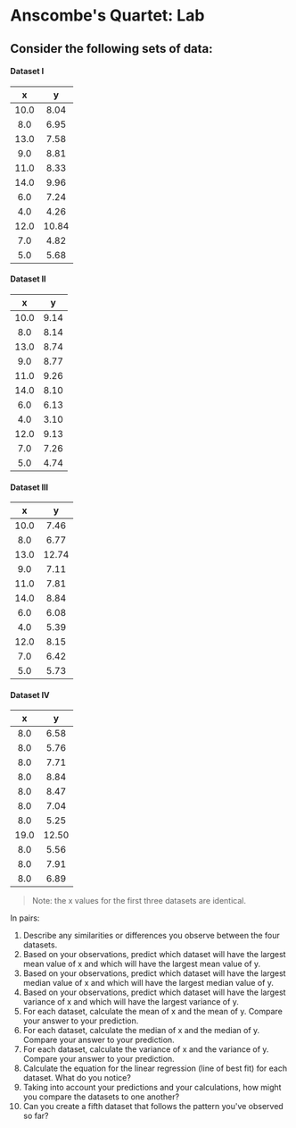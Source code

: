 # Anscombe's Quartet: Lab

## Consider the following sets of data:

#### Dataset I
| x	| y	|
|:---:|:---:|
| 10.0	| 8.04	|
| 8.0	| 6.95	|
| 13.0	| 7.58	|
| 9.0	| 8.81	|
| 11.0	| 8.33	|
| 14.0	| 9.96	|
| 6.0	| 7.24	|
| 4.0	| 4.26	|
| 12.0	| 10.84	|
| 7.0	| 4.82	|
| 5.0	| 5.68	|

#### Dataset II
| x	| y	|
|:---:|:---:|
| 10.0	| 9.14	|
| 8.0	| 8.14	|
| 13.0	| 8.74	|
| 9.0	| 8.77	|
| 11.0	| 9.26	|
| 14.0	| 8.10	|
| 6.0	| 6.13	|
| 4.0	| 3.10	|
| 12.0	| 9.13	|
| 7.0	| 7.26	|
| 5.0	| 4.74	|

#### Dataset III
| x	| y	|
|:---:|:---:|
| 10.0	| 7.46	|
| 8.0	| 6.77	|
| 13.0	| 12.74	|
| 9.0	| 7.11	|
| 11.0	| 7.81	|
| 14.0	| 8.84	|
| 6.0	| 6.08	|
| 4.0	| 5.39	|
| 12.0	| 8.15	|
| 7.0	| 6.42	|
| 5.0	| 5.73	|

#### Dataset IV
| x	| y	|
|:---:|:---:|
| 8.0	| 6.58 |
| 8.0	| 5.76 |
| 8.0	| 7.71 |
| 8.0	| 8.84 |
| 8.0	| 8.47 |
| 8.0	| 7.04 |
| 8.0	| 5.25 |
| 19.0	| 12.50 |
| 8.0	| 5.56 |
| 8.0	| 7.91 |
| 8.0	| 6.89 |

> Note: the x values for the first three datasets are identical.

In pairs:

1. Describe any similarities or differences you observe between the four datasets.
2. Based on your observations, predict which dataset will have the largest mean value of x and which will have the largest mean value of y.
3. Based on your observations, predict which dataset will have the largest median value of x and which will have the largest median value of y.
4. Based on your observations, predict which dataset will have the largest variance of x and which will have the largest variance of y.
5. For each dataset, calculate the mean of x and the mean of y. Compare your answer to your prediction.
6. For each dataset, calculate the median of x and the median of y. Compare your answer to your prediction.
7. For each dataset, calculate the variance of x and the variance of y. Compare your answer to your prediction.
8. Calculate the equation for the linear regression (line of best fit) for each dataset. What do you notice?
9. Taking into account your predictions and your calculations, how might you compare the datasets to one another?
10. Can you create a fifth dataset that follows the pattern you've observed so far?










